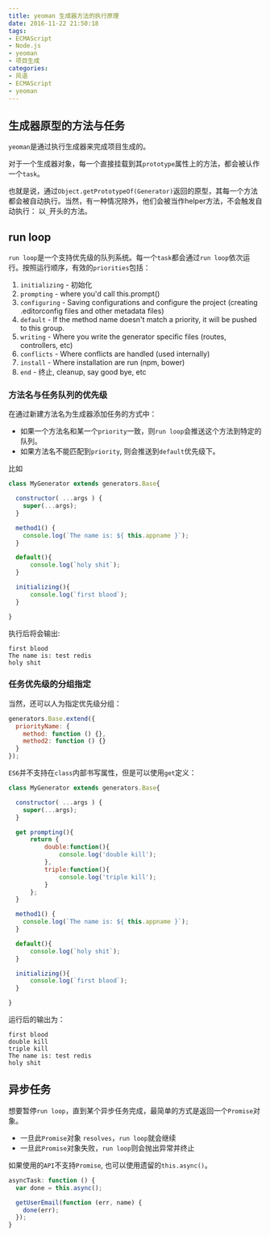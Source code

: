 ```yaml
---
title: yeoman 生成器方法的执行原理
date: 2016-11-22 21:50:18
tags:
- ECMAScript
- Node.js
- yeoman
- 项目生成
categories:
- 风语
- ECMAScript
- yeoman
---
```


## 生成器原型的方法与任务

`yeoman`是通过执行生成器来完成项目生成的。

对于一个生成器对象，每一个直接挂载到其`prototype`属性上的方法，都会被认作一个`task`。

也就是说，通过`Object.getPrototypeOf(Generator)`返回的原型，其每一个方法都会被自动执行。当然，有一种情况除外，他们会被当作helper方法，不会触发自动执行： 以`_`开头的方法。

## run loop

`run loop`是一个支持优先级的队列系统。每一个`task`都会通过`run loop`依次运行。按照运行顺序，有效的`priorities`包括：

1. `initializing` - 初始化 
2. `prompting` - where you'd call this.prompt()
3. `configuring` - Saving configurations and configure the project (creating .editorconfig files and other metadata files)
4. `default` - If the method name doesn't match a priority, it will be pushed to this group.
5. `writing` - Where you write the generator specific files (routes, controllers, etc)
6. `conflicts` - Where conflicts are handled (used internally)
7. `install` - Where installation are run (npm, bower)
8. `end` - 终止, cleanup, say good bye, etc

### 方法名与任务队列的优先级

在通过新建方法名为生成器添加任务的方式中：
* 如果一个方法名和某一个`priority`一致，则`run loop`会推送这个方法到特定的队列。
* 如果方法名不能匹配到`priority`, 则会推送到`default`优先级下。

比如
```JavaScript
class MyGenerator extends generators.Base{

  constructor( ...args ) {
    super(...args);
  }

  method1() {
    console.log(`The name is: ${ this.appname }`);
  }

  default(){
      console.log(`holy shit`);
  }

  initializing(){
      console.log(`first blood`);
  }

} 
```

执行后将会输出:
```
first blood
The name is: test redis
holy shit
```

### 任务优先级的分组指定

当然，还可以人为指定优先级分组：
```JavaScript
generators.Base.extend({
  priorityName: {
    method: function () {},
    method2: function () {}
  }
});
```

`ES6`并不支持在`class`内部书写属性，但是可以使用`get`定义：
```JavaScript
class MyGenerator extends generators.Base{

  constructor( ...args ) {
    super(...args);
  }

  get prompting(){
      return {
          double:function(){
              console.log('double kill');
          },
          triple:function(){
              console.log('triple kill');
          }
      };
  }

  method1() {
    console.log(`The name is: ${ this.appname }`);
  }

  default(){
      console.log(`holy shit`);
  }

  initializing(){
      console.log(`first blood`);
  }

} 
```
运行后的输出为：
```
first blood
double kill
triple kill
The name is: test redis
holy shit
```

## 异步任务

想要暂停`run loop`，直到某个异步任务完成，最简单的方式是返回一个`Promise`对象。
* 一旦此`Promise`对象 `resolves`，`run loop`就会继续
* 一旦此`Promise`对象失败，`run loop`则会抛出异常并终止

如果使用的`API`不支持`Promise`, 也可以使用遗留的`this.async()`。 

```JavaScript
asyncTask: function () {
  var done = this.async();

  getUserEmail(function (err, name) {
    done(err);
  });
}
```